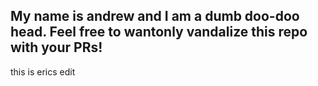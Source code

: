 ## My name is andrew and I am a dumb doo-doo head. Feel free to wantonly vandalize this repo with your PRs!
 this is erics edit
 
